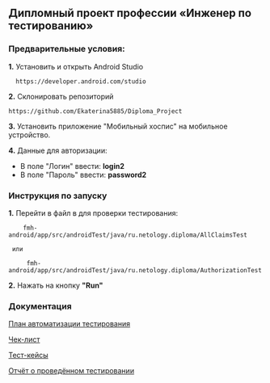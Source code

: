
## **Дипломный проект профессии «Инженер по тестированию»**


### **Предварительные условия:**
**1.** Установить и открыть Android Studio 
      
      https://developer.android.com/studio 
  
**2.** Склонировать репозиторий

    https://github.com/Ekaterina5885/Diploma_Project   
 
**3.**  Установить приложение "Мобильный хоспис" на мобильное устройство.

**4.** Данные для авторизации: 
- В поле "Логин" ввести: **login2**   
- В поле "Пароль" ввести: **password2**

### **Инструкция по запуску**

**1.** Перейти в файл в для проверки тестирования:    

        fmh-android/app/src/androidTest/java/ru.netology.diploma/AllClaimsTest

     или

         fmh-android/app/src/androidTest/java/ru.netology.diploma/AuthorizationTest

**2.** Нажать на кнопку **"Run"**


### **Документация**

[План автоматизации тестирования](https://github.com/Ekaterina5885/Diploma_Project/blob/master/Plan.md)

[Чек-лист](https://github.com/Ekaterina5885/Diploma_Project/blob/master/Check.xlsx)

[Тест-кейсы](https://github.com/Ekaterina5885/Diploma_Project/blob/master/Cases.xlsx)

[Отчёт о проведённом тестировании](https://github.com/Ekaterina5885/Diploma_Project/blob/master/Result.md)
